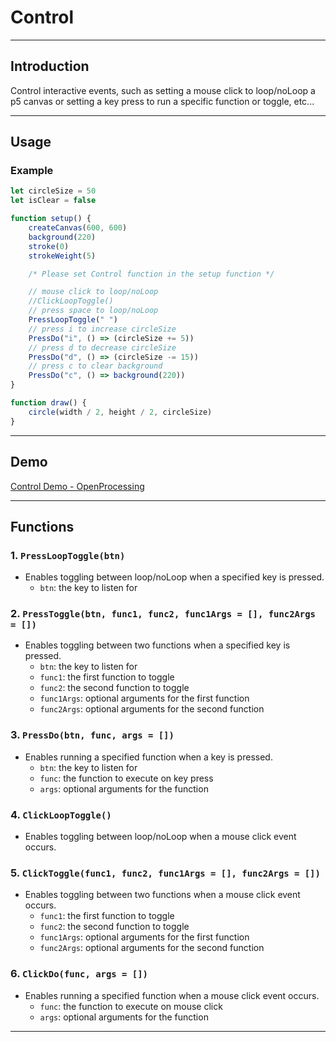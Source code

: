 # Control

---

## Introduction

Control interactive events, such as setting a mouse click to loop/noLoop a p5 canvas or setting a key press to run a specific function or toggle, etc...

---

## Usage

### Example

```js
let circleSize = 50
let isClear = false

function setup() {
	createCanvas(600, 600)
	background(220)
	stroke(0)
	strokeWeight(5)

	/* Please set Control function in the setup function */

	// mouse click to loop/noLoop
	//ClickLoopToggle()
	// press space to loop/noLoop
	PressLoopToggle(" ")
	// press i to increase circleSize
	PressDo("i", () => (circleSize += 5))
	// press d to decrease circleSize
	PressDo("d", () => (circleSize -= 15))
	// press c to clear background
	PressDo("c", () => background(220))
}

function draw() {
	circle(width / 2, height / 2, circleSize)
}
```

---

## Demo

[Control Demo - OpenProcessing](https://openprocessing.org/sketch/2031309)

---

## Functions

### 1. `PressLoopToggle(btn)`

- Enables toggling between loop/noLoop when a specified key is pressed.
  - `btn`: the key to listen for

### 2. `PressToggle(btn, func1, func2, func1Args = [], func2Args = [])`

- Enables toggling between two functions when a specified key is pressed.
  - `btn`: the key to listen for
  - `func1`: the first function to toggle
  - `func2`: the second function to toggle
  - `func1Args`: optional arguments for the first function
  - `func2Args`: optional arguments for the second function

### 3. `PressDo(btn, func, args = [])`

- Enables running a specified function when a key is pressed.
  - `btn`: the key to listen for
  - `func`: the function to execute on key press
  - `args`: optional arguments for the function

### 4. `ClickLoopToggle()`

- Enables toggling between loop/noLoop when a mouse click event occurs.

### 5. `ClickToggle(func1, func2, func1Args = [], func2Args = [])`

- Enables toggling between two functions when a mouse click event occurs.
  - `func1`: the first function to toggle
  - `func2`: the second function to toggle
  - `func1Args`: optional arguments for the first function
  - `func2Args`: optional arguments for the second function

### 6. `ClickDo(func, args = [])`

- Enables running a specified function when a mouse click event occurs.
  - `func`: the function to execute on mouse click
  - `args`: optional arguments for the function

---
